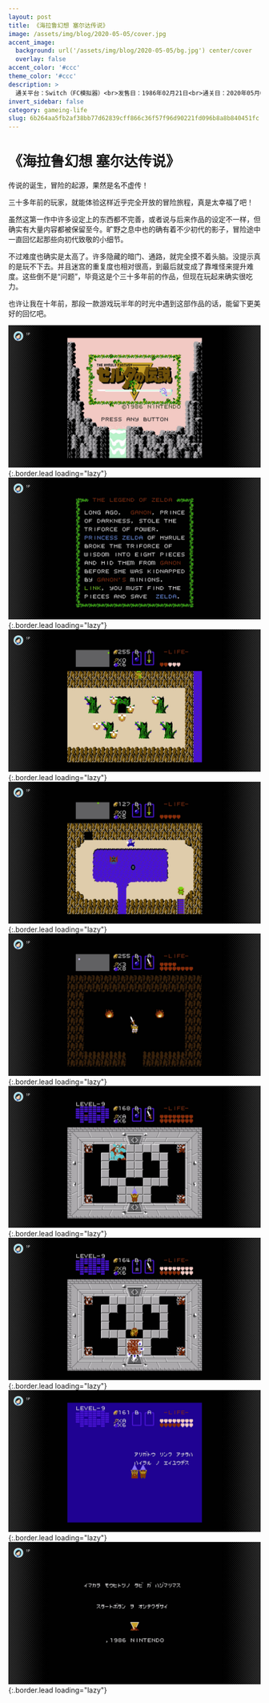 ```yaml
---
layout: post
title: 《海拉鲁幻想 塞尔达传说》
image: /assets/img/blog/2020-05-05/cover.jpg
accent_image: 
  background: url('/assets/img/blog/2020-05-05/bg.jpg') center/cover
  overlay: false
accent_color: '#ccc'
theme_color: '#ccc'
description: >
  通关平台：Switch（FC模拟器）<br>发售日：1986年02月21日<br>通关日：2020年05月05日<br>开发商：Nintendo<br>发行商：Nintendo
invert_sidebar: false
category: gameing-life
slug: 6b264aa5fb2af38bb77d62839cff866c36f57f96d90221fd096b8a8b840451fc
---
```


# 《海拉鲁幻想 塞尔达传说》

传说的诞生，冒险的起源，果然是名不虚传！

三十多年前的玩家，就能体验这样近乎完全开放的冒险旅程，真是太幸福了吧！

虽然这第一作中许多设定上的东西都不完善，或者说与后来作品的设定不一样，但确实有大量内容都被保留至今。旷野之息中也的确有着不少初代的影子，冒险途中一直回忆起那些向初代致敬的小细节。

不过难度也确实是太高了。许多隐藏的暗门、通路，就完全摸不着头脑。没提示真的是玩不下去。并且迷宫的重复度也相对很高，到最后就变成了靠堆怪来提升难度。这些倒不是“问题”，毕竟这是个三十多年前的作品，但现在玩起来确实很吃力。

也许让我在十年前，那段一款游戏玩半年的时光中遇到这部作品的话，能留下更美好的回忆吧。

![](/assets/img/blog/2020-05-05/1.jpg){:.border.lead loading="lazy"}
![](/assets/img/blog/2020-05-05/2.jpg){:.border.lead loading="lazy"}
![](/assets/img/blog/2020-05-05/3.jpg){:.border.lead loading="lazy"}
![](/assets/img/blog/2020-05-05/4.jpg){:.border.lead loading="lazy"}
![](/assets/img/blog/2020-05-05/5.jpg){:.border.lead loading="lazy"}
![](/assets/img/blog/2020-05-05/6.jpg){:.border.lead loading="lazy"}
![](/assets/img/blog/2020-05-05/7.jpg){:.border.lead loading="lazy"}
![](/assets/img/blog/2020-05-05/8.jpg){:.border.lead loading="lazy"}
![](/assets/img/blog/2020-05-05/9.jpg){:.border.lead loading="lazy"}